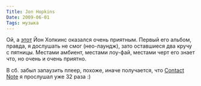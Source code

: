 ```yaml
---
Title: Jon Hopkins
Date: 2009-06-01
Tags: музыка
---
```


Ой, а [этот](/voxel) Йон Хопкинс оказался очень приятным. Первый его альбом, правда, я дослушать не смог (нео-лаундж), зато оставшиеся два кручу с пятницы. Местами амбиент, местами лоу-фай, местами черт его знает что, но очень и очень приятно.

В сб. забыл запаузить плеер, похоже, иначе получается, что [Contact Note](http://www.amazon.com/Contact-Note-Jon-Hopkins/dp/B0002NVL76) я прослушал уже 32 раза :)